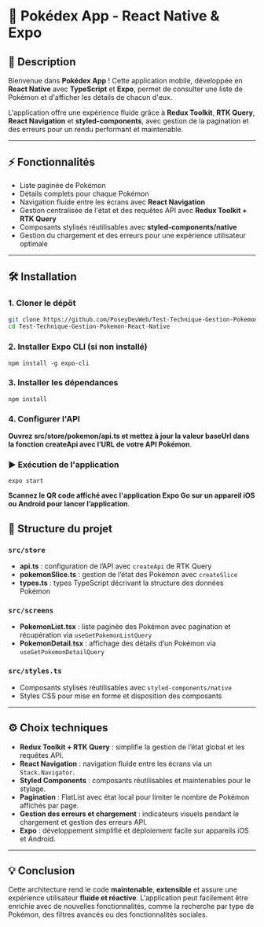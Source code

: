 # 🐾 Pokédex App - React Native & Expo

## 📖 Description
Bienvenue dans **Pokédex App** ! Cette application mobile, développée en **React Native** avec **TypeScript** et **Expo**, permet de consulter une liste de Pokémon et d'afficher les détails de chacun d'eux.  

L'application offre une expérience fluide grâce à **Redux Toolkit**, **RTK Query**, **React Navigation** et **styled-components**, avec gestion de la pagination et des erreurs pour un rendu performant et maintenable.

---

## ⚡ Fonctionnalités
- Liste paginée de Pokémon  
- Détails complets pour chaque Pokémon  
- Navigation fluide entre les écrans avec **React Navigation**  
- Gestion centralisée de l'état et des requêtes API avec **Redux Toolkit + RTK Query**  
- Composants stylisés réutilisables avec **styled-components/native**  
- Gestion du chargement et des erreurs pour une expérience utilisateur optimale  

---

## 🛠️ Installation

### 1. Cloner le dépôt
```bash
git clone https://github.com/PoseyDevWeb/Test-Technique-Gestion-Pokemon-React-Native.git
cd Test-Technique-Gestion-Pokemon-React-Native
```
### 2. Installer Expo CLI (si non installé)
```
npm install -g expo-cli
```
### 3. Installer les dépendances
```
npm install
```

### 4. Configurer l'API

 **Ouvrez src/store/pokemon/api.ts et mettez à jour la valeur baseUrl dans la fonction createApi avec l’URL de votre API Pokémon**.

### ▶️ Exécution de l'application
```
expo start
```
**Scannez le QR code affiché avec l'application Expo Go sur un appareil iOS ou Android pour lancer l’application**.

## 📂 Structure du projet

### `src/store`
- **api.ts** : configuration de l’API avec `createApi` de RTK Query  
- **pokemonSlice.ts** : gestion de l’état des Pokémon avec `createSlice`  
- **types.ts** : types TypeScript décrivant la structure des données Pokémon  

### `src/screens`
- **PokemonList.tsx** : liste paginée des Pokémon avec pagination et récupération via `useGetPokemonListQuery`  
- **PokemonDetail.tsx** : affichage des détails d’un Pokémon via `useGetPokemonDetailQuery`  

### `src/styles.ts`
- Composants stylisés réutilisables avec `styled-components/native`  
- Styles CSS pour mise en forme et disposition des composants  

---

## ⚙️ Choix techniques

- **Redux Toolkit + RTK Query** : simplifie la gestion de l’état global et les requêtes API.  
- **React Navigation** : navigation fluide entre les écrans via un `Stack.Navigator`.  
- **Styled Components** : composants réutilisables et maintenables pour le stylage.  
- **Pagination** : FlatList avec état local pour limiter le nombre de Pokémon affichés par page.  
- **Gestion des erreurs et chargement** : indicateurs visuels pendant le chargement et gestion des erreurs API.  
- **Expo** : développement simplifié et déploiement facile sur appareils iOS et Android.  

---

## 💡 Conclusion

Cette architecture rend le code **maintenable**, **extensible** et assure une expérience utilisateur **fluide et réactive**. L'application peut facilement être enrichie avec de nouvelles fonctionnalités, comme la recherche par type de Pokémon, des filtres avancés ou des fonctionnalités sociales.
